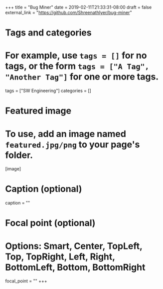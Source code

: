 +++
title = "Bug Miner"
date = 2019-02-11T21:33:31-08:00
draft = false
external_link = "https://github.com/ShreenathIyer/bug-miner"

# Tags and categories
# For example, use `tags = []` for no tags, or the form `tags = ["A Tag", "Another Tag"]` for one or more tags.
tags = ["SW Engineering"]
categories = []

# Featured image
# To use, add an image named `featured.jpg/png` to your page's folder. 
[image]
  # Caption (optional)
  caption = ""

  # Focal point (optional)
  # Options: Smart, Center, TopLeft, Top, TopRight, Left, Right, BottomLeft, Bottom, BottomRight
  focal_point = ""
+++
